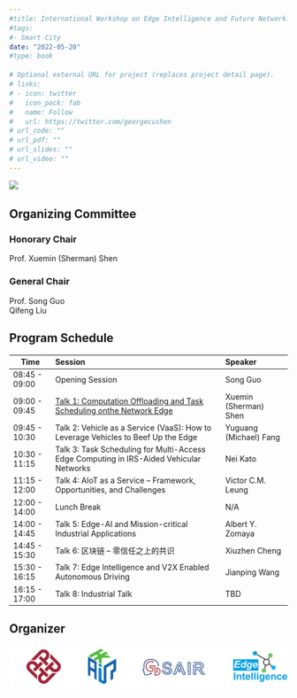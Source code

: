 ```yaml
---
#title: International Workshop on Edge Intelligence and Future Network: towards Ubiquitous Connectivity 
#tags:
#- Smart City
date: "2022-05-20"
#type: book

# Optional external URL for project (replaces project detail page).
# links:
# - icon: twitter
#   icon_pack: fab
#   name: Follow
#   url: https://twitter.com/georgecushen
# url_code: ""
# url_pdf: ""
# url_slides: ""
# url_video: ""
---
```


![](feature.png)

## Organizing Committee

### Honorary Chair 
Prof. Xuemin (Sherman) Shen

### General Chair 
Prof. Song Guo   
Qifeng Liu

## Program Schedule

| Time          | Session                                                      | Speaker                |
| ------------- | :----------------------------------------------------------- | :--------------------- |
| 08:45 - 09:00 | Opening Session                                              | Song Guo               |
| 09:00 - 09:45 | [Talk 1: Computation Offloading and Task Scheduling onthe Network Edge](talk1) | Xuemin (Sherman) Shen  |
| 09:45 - 10:30 | Talk 2: Vehicle as a Service (VaaS): How to Leverage Vehicles to Beef Up the Edge | Yuguang (Michael) Fang |
| 10:30 - 11:15 | Talk 3: Task Scheduling for Multi-Access Edge Computing in IRS-Aided Vehicular Networks | Nei Kato               |
| 11:15 - 12:00 | Talk 4: AIoT as a Service – Framework, Opportunities, and Challenges | Victor C.M. Leung      |
| 12:00 - 14:00 | Lunch Break                                                  | N/A                    |
| 14:00 - 14:45 | Talk 5: Edge-AI and Mission-critical Industrial Applications | Albert Y. Zomaya       |
| 14:45 - 15:30 | Talk 6: 区块链 – 零信任之上的共识                            | Xiuzhen Cheng          |
| 15:30 - 16:15 | Talk 7: Edge Intelligence and V2X Enabled Autonomous Driving | Jianping Wang          |
| 16:15 - 17:00 | Talk 8: Industrial Talk                                      | TBD                    |

## Organizer

![](org.png)



